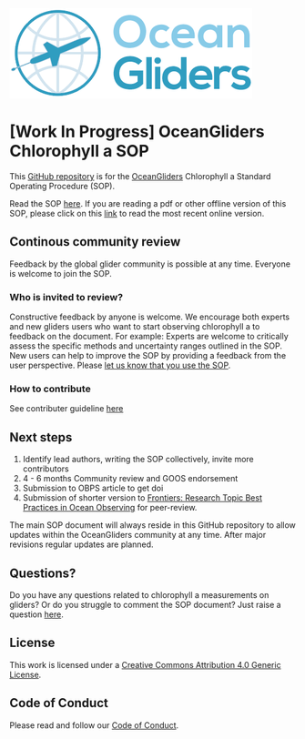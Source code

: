 ![oceangliders](images/logo-ocean-gliders.png)

# [Work In Progress] OceanGliders Chlorophyll a SOP

This [GitHub repository](https://github.com/OceanGlidersCommunity/Chla_SOP) is for the [OceanGliders](https://www.oceangliders.org) Chlorophyll a Standard Operating Procedure (SOP).

Read the SOP [here](https://oceangliderscommunity.github.io/Chla_SOP/sections/authors_SOP_development_process.html). 
If you are reading a pdf or other offline version of this SOP, please click on this [link](https://oceangliderscommunity.github.io/Chla_SOP/sections/authors_SOP_development_process.html) to read the most recent online version.

## Continous community review
Feedback by the global glider community is possible at any time. 
Everyone is welcome to join the SOP.

### Who is invited to review?
Constructive feedback by anyone is welcome. 
We encourage both experts and new gliders users who want to start observing chlorophyll a to feedback on the document. 
For example: Experts are welcome to critically assess the specific methods and uncertainty ranges outlined in the SOP. 
New users can help to improve the SOP by providing a feedback from the user perspective. 
Please [let us know that you use the SOP](https://github.com/OceanGlidersCommunity/Chla_SOP/discussions).

### How to contribute
See contributer guideline [here](https://github.com/OceanGlidersCommunity/Oxygen_SOP/blob/main/CONTRIBUTING.md)

## Next steps
1) Identify lead authors, writing the SOP collectively, invite more contributors 
2) 4 - 6 months Community review and GOOS endorsement
3) Submission to OBPS article to get doi
4) Submission of shorter version to [Frontiers: Research Topic Best Practices in Ocean Observing](https://www.frontiersin.org/research-topics/7173/best-practices-in-ocean-observing) for peer-review.

The main SOP document will always reside in this GitHub repository to allow updates within the OceanGliders community at any time. 
After major revisions regular updates are planned.

## Questions?
Do you have any questions related to chlorophyll a measurements on gliders?
Or do you struggle to comment the SOP document? 
Just raise a question [here](https://github.com/OceanGlidersCommunity/Chla_SOP/discussions).

## License
This work is licensed under a [Creative Commons Attribution 4.0 Generic License](https://creativecommons.org/licenses/by/4.0/).

## Code of Conduct
Please read and follow our [Code of Conduct](https://github.com/OceanGlidersCommunity/OceanGliders/blob/main/CODE_OF_CONDUCT.md).
